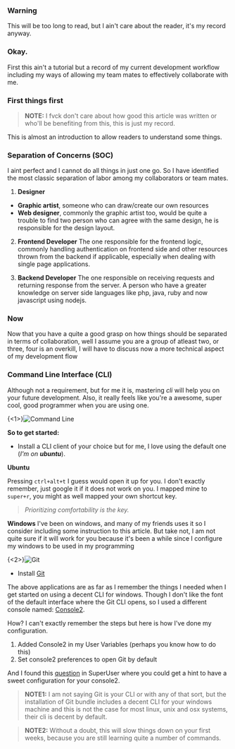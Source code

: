 ### Warning
This will be too long to read, but I ain't care about the reader, it's my record anyway.

### Okay.
First this ain't a tutorial but a record of my current development workflow including my ways of allowing my team mates to effectively collaborate with me.

### First things first
> **NOTE:**
I fvck don't care about how good this article was written or who'll be benefiting from this, this is just my record.
 
This is almost an introduction to allow readers to understand some things.

### Separation of Concerns (SOC)
I aint perfect and I cannot do all things in just one go. So I have identified the most classic separation of labor among my collaborators or team mates.

1. **Designer**
  * **Graphic artist**, someone who can draw/create our own resources
  * **Web designer**, commonly the graphic artist too, would be quite a trouble to find two person who can agree with the same design, he is responsible for the design layout.
  
2. **Frontend Developer**
  The one responsible for the frontend logic, commonly handling authentication on frontend side and other resources thrown from the backend if applicable, especially when dealing with single page applications.

3. **Backend Developer**
  The one responsible on receiving requests and returning response from the server. A person who have a greater knowledge on server side languages like php, java, ruby and now javascript using nodejs.
    
### Now
Now that you have a quite a good grasp on how things should be separated in terms of collaboration, well I assume you are a group of atleast two, or three, four is an overkill, I will have to discuss now a more technical aspect of my development flow


### Command Line Interface (CLI)
Although not a requirement, but for me it is, mastering *cli* will help you on your future development. Also, it really feels like you're a awesome, super cool, good programmer when you are using one.

{<1>}![Command Line](/content/images/2014/Mar/commandline.png)

**So to get started:**

* Install a CLI client of your choice but for me, I love using the default one (*I'm on **ubuntu***).

**Ubuntu**

Pressing `ctrl+alt+t` I guess would open it up for you. I don't exactly remember, just google it if it does not work on you. I mapped mine to `super+r`, you might as well mapped your own shortcut key. 

> *Prioritizing comfortability is the key.*

**Windows**
I've been on windows, and many of my friends uses it so I consider including some instruction to this article. But take not, I am not quite sure if it will work for you because it's been a while since I configure my windows to be used in my programming

{<2>}![Git](/content/images/2014/Mar/git_logo.png)

* Install [Git](http://git-scm.com/)

The above applications are as far as I remember the things I needed when I get started on using a decent CLI for windows. Though I don't like the font of the default interface where the Git CLI opens, so I used a different console named: [Console2](http://sourceforge.net/projects/console/). 

How? I can't exactly remember the steps but here is how I've done my configuration.

1. Added Console2 in my User Variables (perhaps you know how to do this)
2. Set console2 preferences to open Git by default

And I found this [question](http://superuser.com/a/458343) in SuperUser where you could get a hint to have a sweet configuration for your console2.

> **NOTE1:** I am not saying Git is your CLI or with any of that sort, but the installation of Git bundle includes a decent CLI for your windows machine and this is not the case for most linux, unix and osx systems, their cli is decent by default.

> **NOTE2:** Without a doubt, this will slow things down on your first weeks, because you are still learning quite a number of commands.

